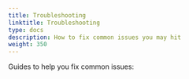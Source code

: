 ```yaml
---
title: Troubleshooting
linktitle: Troubleshooting
type: docs
description: How to fix common issues you may hit
weight: 350
---
```


Guides to help you fix common issues:
